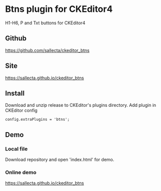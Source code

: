 # Btns plugin for CKEditor4
H1-H6, P and Txt buttons for CKEditor4

## Github
https://github.com/sallecta/ckeditor_btns

## Site
https://sallecta.github.io/ckeditor_btns

## Install
Download and unzip release to CKEditor's plugins directory.
Add plugin in CKEditor config
```
config.extraPlugins = 'btns';
```

## Demo

### Local file

Download repository and open 'index.html' for demo.

### Online demo
https://sallecta.github.io/ckeditor_btns


